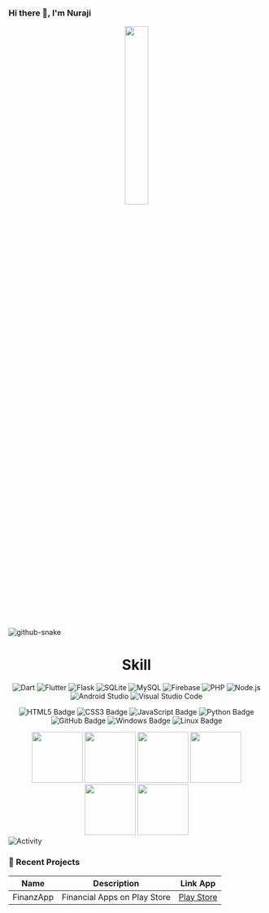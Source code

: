 ### Hi there 👋, I'm Nuraji

<p align="center">
  <img src="https://cdn.jsdelivr.net/gh/jasonkayzk/jasonkayzk@master/hello-world.gif" width="30%">
</p>

<picture>
  <source media="(prefers-color-scheme: dark)" srcset="https://cdn.jsdelivr.net/gh/huaibovip/huaibovip/profile-snake-contrib/github-contribution-grid-snake-dark.svg" />
  <source media="(prefers-color-scheme: light)" srcset="https://cdn.jsdelivr.net/gh/huaibovip/huaibovip/profile-snake-contrib/github-contribution-grid-snake.svg" />
  <img alt="github-snake" src="https://cdn.jsdelivr.net/gh/huaibovip/huaibovip/profile-snake-contrib/github-contribution-grid-snake-dark.svg" />
</picture>

<div align="center">
  <h1>Skill</h1>

  ![Dart](https://img.shields.io/badge/Dart-0175C2?style=for-the-badge&logo=dart&logoColor=white)
  ![Flutter](https://img.shields.io/badge/Flutter-02569B?style=for-the-badge&logo=flutter&logoColor=white)
  ![Flask](https://img.shields.io/badge/Flask-000000?style=for-the-badge&logo=flask&logoColor=white)
  ![SQLite](https://img.shields.io/badge/SQLite-003B57?style=for-the-badge&logo=sqlite&logoColor=white)
  ![MySQL](https://img.shields.io/badge/MySQL-4479A1?style=for-the-badge&logo=mysql&logoColor=white)
  ![Firebase](https://img.shields.io/badge/Firebase-FFCA28?style=for-the-badge&logo=firebase&logoColor=black)
  ![PHP](https://img.shields.io/badge/PHP-777BB4?style=for-the-badge&logo=php&logoColor=white)
  ![Node.js](https://img.shields.io/badge/Node.js-339933?style=for-the-badge&logo=nodedotjs&logoColor=white)
  ![Android Studio](https://img.shields.io/badge/Android_Studio-3DDC84?style=for-the-badge&logo=android-studio&logoColor=white)
  ![Visual Studio Code](https://img.shields.io/badge/VS_Code-007ACC?style=for-the-badge&logo=visual-studio-code&logoColor=white)

  ![HTML5 Badge](https://img.shields.io/badge/HTML5-E34F26?logo=html5&logoColor=fff&style=flat)
  ![CSS3 Badge](https://img.shields.io/badge/CSS3-1572B6?logo=css3&logoColor=fff&style=flat)
  ![JavaScript Badge](https://img.shields.io/badge/JavaScript-F7DF1E?logo=javascript&logoColor=000&style=flat)
  ![Python Badge](https://img.shields.io/badge/Python-3776AB?logo=python&logoColor=fff&style=flat)
  ![GitHub Badge](https://img.shields.io/badge/GitHub-181717?logo=github&logoColor=fff&style=flat)
  ![Windows Badge](https://img.shields.io/badge/Windows-0078D6?logo=windows&logoColor=fff&style=flat)
  ![Linux Badge](https://img.shields.io/badge/Linux-FCC624?logo=linux&logoColor=000&style=flat)

  <img height="100" width="100" src="https://cdn.jsdelivr.net/gh/huaibovip/huaibovip/assets/images/html.webp">
  <img height="100" width="100" src="https://cdn.jsdelivr.net/gh/huaibovip/huaibovip/assets/images/cssgif.webp">
  <img height="100" width="100" src="https://cdn.jsdelivr.net/gh/huaibovip/huaibovip/assets/images/vscode.webp">
  <img height="100" width="100" src="https://cdn.jsdelivr.net/gh/huaibovip/huaibovip/assets/images/python.webp">
  <img height="100" width="100" src="https://cdn.jsdelivr.net/gh/huaibovip/huaibovip/assets/images/js.webp">
  <img height="100" width="100" src="https://cdn.jsdelivr.net/gh/huaibovip/huaibovip/assets/images/github.webp">
</div>

<img src="https://github-readme-activity-graph.vercel.app/graph?username=luha987&theme=high-contrast&bg_color=FF000000&hide_border=true" alt="Activity"/>


### 📌 Recent Projects
| Name | Description | Link App |
|------|-------------|------|
| FinanzApp | Financial Apps on Play Store | [Play Store](https://play.google.com/store/apps/details?id=com.nuraji.finanzapp&pcampaignid=web_share) |
